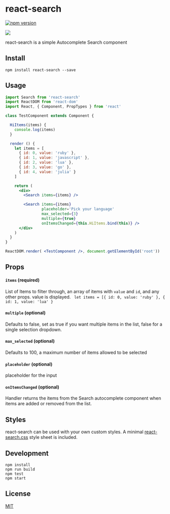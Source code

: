 # react-search

[![npm version](https://badge.fury.io/js/react-search.svg)](https://badge.fury.io/js/react-search)

![](https://raw.githubusercontent.com/StevenIseki/react-search/master/example/screenshot.gif)

react-search is a simple Autocomplete Search component

## Install

`npm install react-search --save`

## Usage

```jsx
import Search from 'react-search'
import ReactDOM from 'react-dom'
import React, { Component, PropTypes } from 'react'

class TestComponent extends Component {

  HiItems(items) {
    console.log(items)
  }

  render () {
    let items = [
      { id: 0, value: 'ruby' },
      { id: 1, value: 'javascript' },
      { id: 2, value: 'lua' },
      { id: 3, value: 'go' },
      { id: 4, value: 'julia' }
    ]

    return (
      <div>
        <Search items={items} />

        <Search items={items}
                placeholder='Pick your language'
                max_selected={3}
                multiple={true}
                onItemsChanged={this.HiItems.bind(this)} />
      </div>
    )
  }
}

ReactDOM.render( <TestComponent />, document.getElementById('root'))
```

## Props

#### `items` (required)
List of Items to filter through, an array of items with `value` and `id`, and any other props. value is displayed. ` let items = [{ id: 0, value: 'ruby' }, { id: 1, value: 'lua' }`

#### `multiple` (optional)
Defaults to false, set as true if you want multiple items in the list, false for a single selection dropdown.

#### `max_selected` (optional)
Defaults to 100, a maximum number of items allowed to be selected

#### `placeholder` (optional)
placeholder for the input

#### `onItemsChanged` (optional)
Handler returns the items from the Search autocomplete component when items are added or removed from the list.

## Styles

react-search can be used with your own custom styles. A minimal [react-search.css](https://github.com/StevenIseki/react-search/blob/master/lib/react-search.css) style sheet is included.

## Development

    npm install
    npm run build
    npm test
    npm start

## License

[MIT](http://isekivacenz.mit-license.org/)
